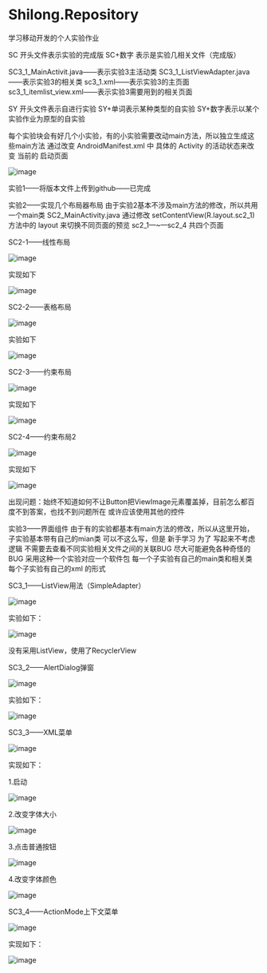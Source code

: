 # Shilong.Repository
学习移动开发的个人实验作业

SC 开头文件表示实验的完成版
SC+数字 表示是实验几相关文件（完成版）

SC3_1_MainActivit.java——表示实验3主活动类
SC3_1_ListViewAdapter.java——表示实验3的相关类
sc3_1.xml——表示实验3的主页面
sc3_1_itemlist_view.xml——表示实验3需要用到的相关页面


SY 开头文件表示自进行实验
SY+单词表示某种类型的自实验
SY+数字表示以某个实验作业为原型的自实验

每个实验块会有好几个小实验，有的小实验需要改动main方法，所以独立生成这些main方法
通过改变 AndroidManifest.xml 中 具体的 Activity 的活动状态来改变 当前的 启动页面

![image](screenshot\ActivityEdit(changeMainXML).jpg)



实验1——将版本文件上传到github——已完成

实验2——实现几个布局器布局
  由于实验2基本不涉及main方法的修改，所以共用一个main类 SC2_MainActivity.java 通过修改 setContentView(R.layout.sc2_1) 方法中的 layout 来切换不同页面的预览
  sc2_1—~—sc2_4 共四个页面 
    

SC2-1——线性布局

![image](screenshot\s2_1.jpg)

实现如下

![image](screenshot\sc2_1.jpg)


SC2-2——表格布局

![image](screenshot\s2_2.jpg)

实验如下

![image](screenshot\sc2_2.jpg)

SC2-3——约束布局

![image](screenshot\s2_3.jpg)

实现如下

![image](screenshot\sc2_3.jpg)

SC2-4——约束布局2

![image](screenshot\s2_4.jpg)

实现如下

![image](screenshot\sc2_4.jpg)

出现问题：始终不知道如何不让Button把ViewImage元素覆盖掉，目前怎么都百度不到答案，也找不到问题所在
或许应该使用其他的控件


实验3——界面组件
  由于有的实验都基本有main方法的修改，所以从这里开始，子实验基本带有自己的mian类 
    可以不这么写，但是 新手学习 为了
    写起来不考虑逻辑
    不需要去查看不同实验相关文件之间的关联BUG
    尽大可能避免各种奇怪的BUG
    采用这种一个实验对应一个软件包 每一个子实验有自己的main类和相关类 每个子实验有自己的xml 的形式
  

SC3_1——ListView用法（SimpleAdapter）

![image](screenshot\s3_1.jpg)

实验如下：

![image](screenshot\sc3_1.jpg)

没有采用ListView，使用了RecyclerView


SC3_2——AlertDialog弹窗

![image](screenshot\s3_2.jpg)

实验如下：

![image](screenshot\sc3_2.jpg)


SC3_3——XML菜单

![image](screenshot\s3_3.jpg)

实现如下：

1.启动

![image](screenshot\sc3_3_qidong.jpg)

2.改变字体大小

![image](screenshot\sc3_3_TextSizeChange.jpg)

3.点击普通按钮

![image](screenshot\sc3_3_Check_Normal_but.jpg)

4.改变字体颜色

![image](screenshot\sc3_3_TextColorChange.jpg)

SC3_4——ActionMode上下文菜单

![image](screenshot\s3_4.jpg)

实现如下：

![image](screenshot\sc3_4.jpg)